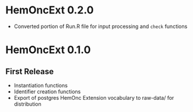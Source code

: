 # HemOncExt 0.2.0  
- Converted portion of Run.R file for input processing and `check` functions  

# HemOncExt 0.1.0  
## First Release  
- Instantiation functions  
- Identifier creation functions  
- Export of postgres HemOnc Extension vocabulary to raw-data/ for distribution  

